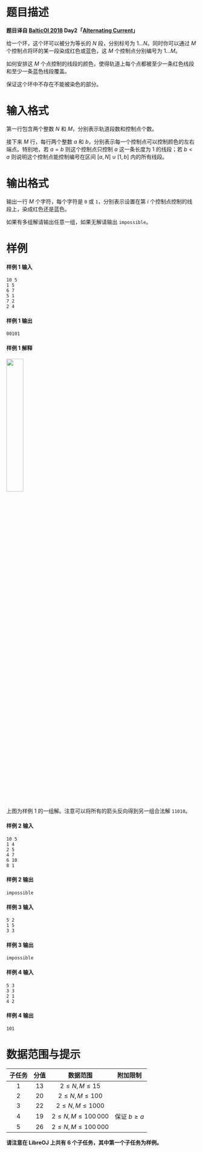 
# 题目描述

**题目译自 [BalticOI 2018](https://boi2018.progolymp.se/tasks/) Day2「[Alternating Current](https://boi18-day2-open.kattis.com/problems/boi18.alternating)」**

给一个环，这个环可以被分为等长的 $N$ 段，分别标号为 $1\ldots N$。同时你可以通过 $M$ 个控制点将环的某一段染成红色或蓝色，这 $M$ 个控制点分别编号为 $1\ldots M$。

如何安排这 $M$ 个点控制的线段的颜色，使得轨道上每个点都被至少一条红色线段和至少一条蓝色线段覆盖。

保证这个环中不存在不能被染色的部分。

# 输入格式

第一行包含两个整数 $N$ 和 $M$，分别表示轨道段数和控制点个数。

接下来 $M$ 行，每行两个整数 $a$ 和 $b$，分别表示每一个控制点可以控制颜色的左右端点。特别地，若 $a=b$ 则这个控制点只控制 $a$ 这一条长度为 $1$ 的线段；若 $b < a$ 则说明这个控制点能控制编号在区间 $[a,\, N]\cup[1,\,b]$ 内的所有线段。

# 输出格式

输出一行 $M$ 个字符，每个字符是 ``0`` 或 ``1``，分别表示设置在第 $i$ 个控制点控制的线段上，染成红色还是蓝色。

如果有多组解请输出任意一组，如果无解请输出 ``impossible``。


# 样例

#### 样例 1 输入
```plain
10 5
1 5
6 7
5 1
7 2
2 4
```
#### 样例 1 输出
```plain
00101
```
#### 样例 1 解释
<img src="/source/loj/2777/img/aHR0cHM6Ly9naXRlZS5jb20vbWluZ3FpaHVhbmcvcGljcy9yYXcvbWFzdGVyL2FsdGVybmF0aW5nZmlnLnBkZi5zdmc=.svg" width = 30%>

上图为样例 1 的一组解。注意可以将所有的箭头反向得到另一组合法解 ``11010``。
#### 样例 2 输入
```plain
10 5
1 4
2 5
4 7
6 10
8 1
```
#### 样例 2 输出
```plain
impossible
```
#### 样例 3 输入
```plain
5 2
1 5
3 3
```
#### 样例 3 输出
```plain
impossible
```
#### 样例 4 输入
```plain
5 3
3 3
2 1
4 2
```
#### 样例 4 输出
```plain
101
```

# 数据范围与提示

|子任务|分值|数据范围|附加限制|
|:----:|:--:|:------:|:------:|
|$1$   |$13$|$2\leqslant N,\,M\leqslant15$||
|$2$   |$20$|$2\leqslant N,\,M\leqslant100$||
|$3$   |$22$|$2\leqslant N,\,M\leqslant1000$||
|$4$   |$19$|$2\leqslant N,\,M\leqslant100\,000$|保证 $b\geqslant a$|
|$5$   |$26$|$2\leqslant N,\,M\leqslant100\,000$|　|
**请注意在 LibreOJ 上共有 $6$ 个子任务，其中第一个子任务为样例。**

